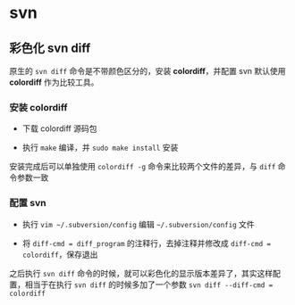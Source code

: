 # svn

## 彩色化 svn diff

原生的 `svn diff` 命令是不带颜色区分的，安装 **colordiff**，并配置 svn 默认使用 **colordiff** 作为比较工具。


### 安装 colordiff

* 下载 colordiff 源码包

* 执行 `make` 编译，并 `sudo make install` 安装

安装完成后可以单独使用 `colordiff -g` 命令来比较两个文件的差异，与 `diff` 命令参数一致

### 配置 svn

* 执行 `vim ~/.subversion/config` 编辑 `~/.subversion/config` 文件

* 将 `diff-cmd = diff_program` 的注释行，去掉注释并修改成 `diff-cmd = colordiff`，保存退出

之后执行 `svn diff` 命令的时候，就可以彩色化的显示版本差异了，其实这样配置，相当于在执行 `svn diff` 的时候多加了一个参数 `svn diff --diff-cmd = colordiff`